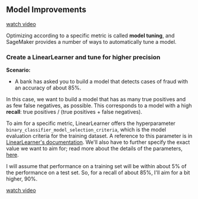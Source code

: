 Model Improvements
---

[watch video](https://www.youtube.com/watch?v=JjZMuUnxKw4)

Optimizing according to a specific metric is called **model tuning**, and SageMaker provides a number of ways to automatically tune a model.


### Create a LinearLearner and tune for higher precision

**Scenario:**
* A bank has asked you to build a model that detects cases of fraud with an accuracy of about 85%.

In this case, we want to build a model that has as many true positives and as few false negatives, as possible. This corresponds to a model with a high **recall**: true positives / (true positives + false negatives).

To aim for a specific metric, LinearLearner offers the hyperparameter `binary_classifier_model_selection_criteria`, which is the model evaluation criteria for the training dataset. A reference to this parameter is in [LinearLearner's documentation](https://sagemaker.readthedocs.io/en/stable/linear_learner.html#sagemaker.LinearLearner). We'll also have to further specify the exact value we want to aim for; read more about the details of the parameters, [here](https://docs.aws.amazon.com/sagemaker/latest/dg/ll_hyperparameters.html).

I will assume that performance on a training set will be within about 5% of the performance on a test set. So, for a recall of about 85%, I'll aim for a bit higher, 90%.

[watch video](https://www.youtube.com/watch?v=bb7zG0TdtRM)
